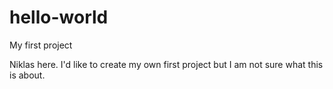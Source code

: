 # hello-world
 My first project 

Niklas here. I'd like to create my own first project but I am not sure what this is about.
